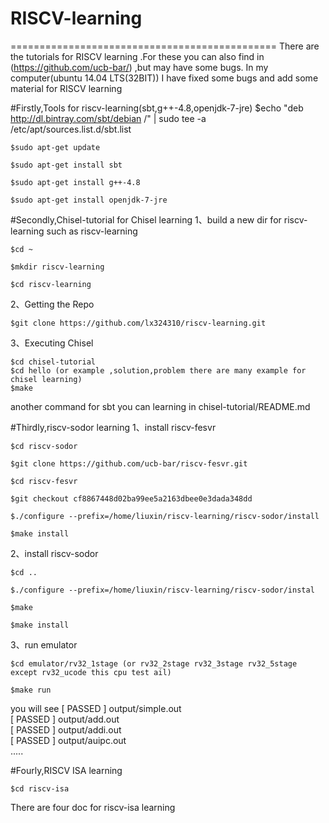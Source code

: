 # RISCV-learning
==============================================
There are the tutorials for RISCV learning .For these you can also find in 
(https://github.com/ucb-bar/) ,but may have some bugs. In my computer(ubuntu 14.04 LTS(32BIT)) 
I have fixed some bugs and add some material for RISCV learning 

#Firstly,Tools for riscv-learning(sbt,g++-4.8,openjdk-7-jre)
	$echo "deb http://dl.bintray.com/sbt/debian /" | sudo tee -a /etc/apt/sources.list.d/sbt.list
	
	$sudo apt-get update

	$sudo apt-get install sbt

	$sudo apt-get install g++-4.8

	$sudo apt-get install openjdk-7-jre

	
#Secondly,Chisel-tutorial for Chisel learning
1、build a new dir for riscv-learning such as riscv-learning
	
	$cd ~

	$mkdir riscv-learning
	
	$cd riscv-learning

2、Getting the Repo

	$git clone https://github.com/lx324310/riscv-learning.git

3、Executing Chisel

	$cd chisel-tutorial
	$cd hello (or example ,solution,problem there are many example for chisel learning)
	$make 
another command for sbt you can learning in chisel-tutorial/README.md

#Thirdly,riscv-sodor learning
1、install riscv-fesvr
	
	$cd riscv-sodor
	
	$git clone https://github.com/ucb-bar/riscv-fesvr.git

	$cd riscv-fesvr

	$git checkout cf8867448d02ba99ee5a2163dbee0e3dada348dd

	$./configure --prefix=/home/liuxin/riscv-learning/riscv-sodor/install

	$make install
2、install riscv-sodor

	$cd ..

	$./configure --prefix=/home/liuxin/riscv-learning/riscv-sodor/instal

	$make 

	$make install

3、run emulator

	$cd emulator/rv32_1stage (or rv32_2stage rv32_3stage rv32_5stage except rv32_ucode this cpu test ail)

	$make run
you will see 
[ PASSED ] output/simple.out 	
[ PASSED ] output/add.out 	
[ PASSED ] output/addi.out 	
[ PASSED ] output/auipc.out 	
.....

#Fourly,RISCV ISA learning
	
	$cd riscv-isa
There are four doc for riscv-isa learning

